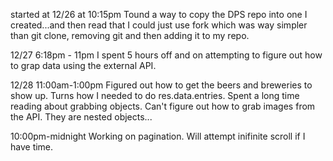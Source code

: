 started at 12/26 at 10:15pm
Tound a way to copy the DPS repo into one I created...and then read that I could just use fork which was way simpler than git clone, removing git and then adding it to my repo. 

12/27 6:18pm - 11pm
I spent 5 hours off and on attempting to figure out how to grap data using the external API.

12/28 11:00am-1:00pm 
Figured out how to get the beers and breweries to show up. Turns how I needed to do res.data.entries. Spent a long time reading about grabbing objects. Can't figure out how to grab images from the API. They are nested objects... 

10:00pm-midnight 
Working on pagination. Will attempt inifinite scroll if I have time. 
 